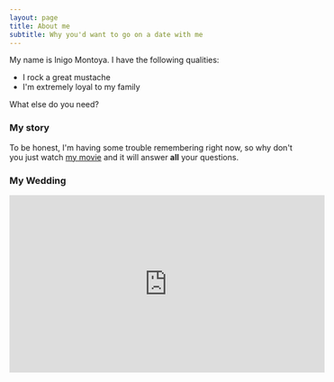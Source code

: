 ```yaml
---
layout: page
title: About me
subtitle: Why you'd want to go on a date with me
---
```


My name is Inigo Montoya. I have the following qualities:

- I rock a great mustache
- I'm extremely loyal to my family

What else do you need?

### My story

To be honest, I'm having some trouble remembering right now, so why don't you just watch [my movie](https://en.wikipedia.org/wiki/The_Princess_Bride_%28film%29) and it will answer **all** your questions.

### My Wedding

<iframe width="560" height="315" src="https://www.youtube.com/embed/I0-oTXMapF4" title="YouTube video player" frameborder="0" allow="accelerometer; autoplay; clipboard-write; encrypted-media; gyroscope; picture-in-picture" allowfullscreen></iframe>
